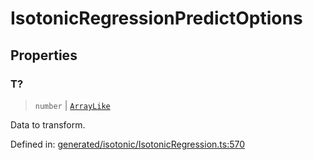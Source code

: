 # IsotonicRegressionPredictOptions

## Properties

### T?

> `number` \| [`ArrayLike`](../types/ArrayLike.md)

Data to transform.

Defined in:  [generated/isotonic/IsotonicRegression.ts:570](https://github.com/transitive-bullshit/scikit-learn-ts/blob/b59c1ff/packages/sklearn/src/generated/isotonic/IsotonicRegression.ts#L570)
